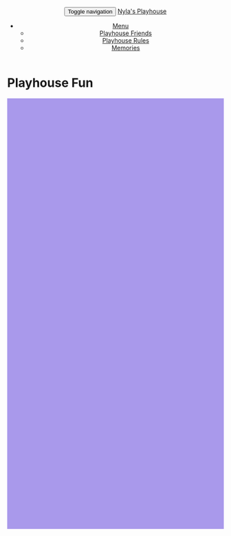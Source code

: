 <!DOCTYPE html>
<html lang="en">
<head>
  <meta charset="UTF-8">
  <meta name="viewport" content="width=device-width, initial-scale=1">
  <title>Nyla's Playhouse: Module 3 Assignment</title>
  <link rel="stylesheet" href="css/bootstrap.min.css">
  <link rel="stylesheet" href="css/style.css">
  <link href='https://fonts.googleapis.com/css?family=Oxygen:400,300,700' rel='stylesheet'>
  <link href="https://fonts.googleapis.com/css2?family=Playwrite+DE+VA:wght@100..400&display=swap" rel='stylesheet'>
</head>
<body>
  <header>
    <nav class="navbar navbar-default">
      <div class="container">
        <div class="navbar-header">
          <button type="button" class="navbar-toggle collapsed" data-toggle="collapse" data-target="#navbar" aria-expanded="false">
            <span class="sr-only">Toggle navigation</span>
            <span class="icon-bar"></span>
            <span class="icon-bar"></span>
            <span class="icon-bar"></span>
          </button>
          <a class="navbar-brand" href="#">Nyla's Playhouse</a>
        </div>
        <div class="collapse navbar-collapse" id="navbar">
          <ul class="nav navbar-nav">
            <li class="dropdown">
              <a href="#" class="dropdown-toggle" data-toggle="dropdown" role="button" aria-haspopup="true" aria-expanded="false">Menu <span class="caret"></span></a>
              <ul class="dropdown-menu">
                <li><a href="#">Playhouse Friends</a></li>
                <li><a href="#">Playhouse Rules</a></li>
                <li><a href="#">Memories</a></li>
              </ul>
            </li>
          </ul>
        </div>
      </div>
    </nav>
  </header>

  <div class="container">
    <h1 class="text-center">Playhouse Fun</h1>
    <div class="row">
      <div class="col-xs-12" style="height: 1000px; background-color: #A999EB;">
        <!-- This section is tall enough to cause scrolling -->
      </div>
    </div>
  </div>

  <!-- jQuery (Bootstrap JS plugins depend on it) -->
  <script src="https://ajax.googleapis.com/ajax/libs/jquery/1.12.4/jquery.min.js"></script>
  <script src="https://maxcdn.bootstrapcdn.com/bootstrap/3.3.7/js/bootstrap.min.js"></script>
  <script src="js/script.js"></script>
</body>
</html>
